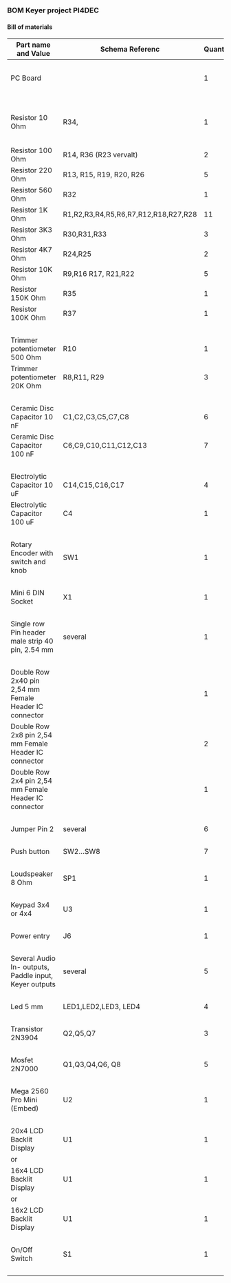 ### BOM  Keyer project PI4DEC

#### Bill of materials

**Part name and Value**                                | **Schema Referenc**   | **Quantity** | **Remarks** 
------------------------------------------------------ | --------------------- | ------------ | ----------- 
PC Board                                               |                       | 1            | 100mm x 87mm 2 sided board
                                                       |                       |              | 
Resistor 10 Ohm                                        | R34,                  | 1            | All resistors 1/8 watt or ¼ watt
Resistor 100 Ohm                                       | R14, R36 (R23 vervalt)| 2            | 
Resistor 220 Ohm                                       | R13, R15, R19, R20, R26 | 5          | 
Resistor 560 Ohm                                       | R32                   | 1            | 
Resistor 1K Ohm                                        | R1,R2,R3,R4,R5,R6,R7,R12,R18,R27,R28 | 11 | 
Resistor 3K3 Ohm                                       | R30,R31,R33           | 3            |
Resistor 4K7 Ohm                                       | R24,R25               | 2            |
Resistor 10K Ohm                                       | R9,R16 R17, R21,R22   | 5            |
Resistor 150K Ohm                                      | R35                   | 1            |
Resistor 100K Ohm                                      | R37                   | 1            |
                                                       |                       |              |
Trimmer potentiometer 500 Ohm                          | R10                   | 1            |
Trimmer potentiometer 20K Ohm                          | R8,R11, R29           | 3            |
                                                       |                       |              |
Ceramic Disc Capacitor 10 nF                           | C1,C2,C3,C5,C7,C8     | 6            | 
Ceramic Disc Capacitor 100 nF                          | C6,C9,C10,C11,C12,C13 | 7            | 
                                                       |                       |              | 
Electrolytic Capacitor 10 uF                           | C14,C15,C16,C17       | 4            | 
Electrolytic Capacitor 100 uF                          | C4                    | 1            |
                                                       |                       |              |
Rotary Encoder with switch and knob                    | SW1                   | 1            |
                                                       |                       |              |
Mini 6 DIN  Socket                                     | X1                    | 1            |
                                                       |                       |              |
Single row Pin header male strip 40 pin, 2.54 mm       | several               | 1            |
                                                       |                       |              | 
Double Row 2x40 pin 2,54 mm Female Header IC connector |                       | 1            | 
Double Row 2x8 pin 2,54 mm Female Header IC connector  |                       | 2            |
Double Row 2x4 pin 2,54 mm Female Header IC connector  |                       | 1            |
                                                       |                       |              |
Jumper Pin 2                                           | several               | 6            |
                                                       |                       |              |
Push button                                            | SW2…SW8               | 7            |
                                                       |                       |              |
Loudspeaker 8 Ohm                                      | SP1                   | 1            |
                                                       |                       |              |
Keypad 3x4 or 4x4                                      | U3                    | 1            | 
                                                       |                       |              | 
Power entry                                            | J6                    | 1            | 
                                                       |                       |              | 
Several Audio In- outputs, Paddle input, Keyer outputs | several               | 5            | 
                                                       |                       |              | 
Led 5 mm                                               | LED1,LED2,LED3, LED4  | 4            | 
                                                       |                       |              |
Transistor 2N3904                                      | Q2,Q5,Q7              | 3            | 
                                                       |                       |              | 
Mosfet 2N7000                                          | Q1,Q3,Q4,Q6, Q8       | 5            | 
                                                       |                       |              | 
Mega 2560 Pro Mini (Embed)                             | U2                    | 1            | 
                                                       |                       |              | 
20x4 LCD Backlit Display                               | U1                    | 1            | 
or                                                     |                       |              | 
16x4 LCD Backlit Display                               | U1                    | 1            | 
or                                                     |                       |              | 
16x2 LCD Backlit Display                               | U1                    | 1            | 
                                                       |                       |              | 
On/Off Switch                                          | S1                    | 1            | 
                                                       |                       |              | 
                                                       

